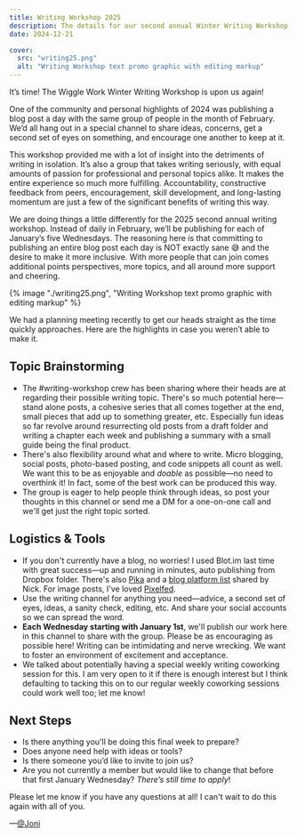 ```yaml
---
title: Writing Workshop 2025
description: The details for our second annual Winter Writing Workshop.
date: 2024-12-21

cover:
  src: "writing25.png"
  alt: "Writing Workshop text promo graphic with editing markup"
---
```

It’s time! The Wiggle Work Winter Writing Workshop is upon us again!

One of the community and personal highlights of 2024 was publishing a blog post a day with the same group of people in the month of February. We’d all hang out in a special channel to share ideas, concerns, get a second set of eyes on something, and encourage one another to keep at it. 

This workshop provided me with a lot of insight into the detriments of writing in isolation. It’s also a group that takes writing seriously, with equal amounts of passion for professional and personal topics alike. It makes the entire experience so much more fulfilling. Accountability, constructive feedback from peers, encouragement, skill development, and long-lasting momentum are just a few of the significant benefits of writing this way.

We are doing things a little differently for the 2025 second annual writing workshop. Instead of daily in February, we’ll be publishing for each of January’s five Wednesdays. The reasoning here is that committing to publishing an entire blog post each day is NOT exactly sane 😅 and the desire to make it more inclusive. With more people that can join comes additional points perspectives, more topics, and all around more support and cheering.  

{% image "./writing25.png", "Writing Workshop text promo graphic with editing markup" %}

We had a planning meeting recently to get our heads straight as the time quickly approaches. Here are the highlights in case you weren’t able to make it. 

## Topic Brainstorming
- The #writing-workshop crew has been sharing where their heads are at regarding their possible writing topic. There's so much potential here—stand alone posts, a cohesive series that all comes together at the end, small pieces that add up to something greater, etc. Especially fun ideas so far revolve around resurrecting old posts from a draft folder and writing a chapter each week and publishing a summary with a small guide being the final product. 
- There's also flexibility around what and where to write. Micro blogging, social posts, photo-based posting, and code snippets all count as well. We want this to be as enjoyable and *doable* as possible—no need to overthink it! In fact, some of the best work can be produced this way. 
- The group is eager to help people think through ideas, so post your thoughts in this channel or send me a DM for a one-on-one call and we'll get just the right topic sorted.

## Logistics & Tools
- If you don't currently have a blog, no worries! I used Blot.im last time with great success—up and running in minutes, auto publishing from Dropbox folder. There's also [Pika](https://pika.page/) and a [blog platform list](https://manuelmoreale.com/blog-platforms) shared by Nick. For image posts, I've loved [Pixelfed](https://pixelfed.org/).
- Use the writing channel for anything you need—advice, a second set of eyes, ideas, a sanity check, editing, etc. And share your social accounts so we can spread the word.
- **Each Wednesday starting with January 1st**, we'll publish our work here in this channel to share with the group. Please be as encouraging as possible here! Writing can be intimidating and nerve wrecking. We want to foster an environment of excitement and acceptance. 
- We talked about potentially having a special weekly writing coworking session for this. I am very open to it if there is enough interest but I think defaulting to tacking this on to our regular weekly coworking sessions could work well too; let me know!

## Next Steps
- Is there anything you'll be doing this final week to prepare?
- Does anyone need help with ideas or tools?
- Is there someone you’d like to invite to join us?
- Are you not currently a member but would like to change that before that first January Wednesday? *There’s still time to apply*!

Please let me know if you have any questions at all! I can't wait to do this again with all of you.

—[@Joni](https://mastodon.yupgup.com/@joni)
